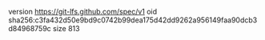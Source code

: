version https://git-lfs.github.com/spec/v1
oid sha256:c3fa432d50e9bd9c0742b99dea175d42dd9262a956149faa90dcb3d84968759c
size 813
